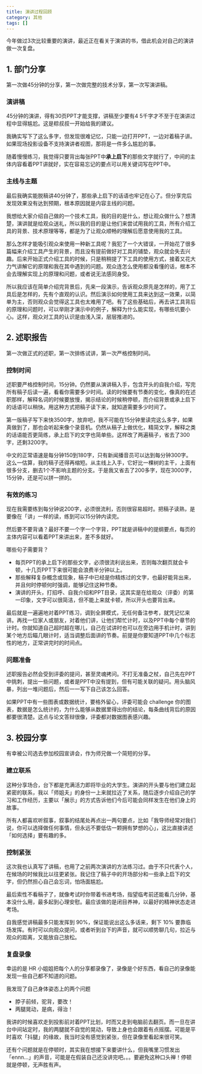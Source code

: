 ```yaml
---
title: 演讲过程回顾
category: 其他
tags: []
---
```


今年做过3次比较重要的演讲，最近正在看关于演讲的书，借此机会对自己的演讲做一次复盘。

<!-- more -->

## 1. 部门分享

第一次做45分钟的分享，第一次做完整的技术分享，第一次写演讲稿。

### 演讲稿

45分钟的演讲，得有30页PPT才能支撑，讲稿至少要有4 5千字才不至于在演讲过程中显得尴尬。这是粽叔叔一开始给我的建议。

我确实写下了这么多字，但发现很难记忆，只能一边打开PPT，一边对着稿子讲。如果现场投影设备不支持演讲者视图，那将是一件多么尴尬的事。

随着慢慢练习，我觉得只要背出每张PPT中**承上启下**的那些文字就行了，中间的主体内容看着PPT讲就好，实在容易忘记的要点可以用关键词写在PPT中。

### 主线与主题

最后我确实能脱稿讲40分钟了，那些承上启下的话语也牢记在心了。但分享完后发现效果没有达到预期，根本原因就是内容主线的问题。

我想给大家介绍自己做的一个技术工具，我的目的是什么，想让观众做什么？想清楚，演讲就是给观众送礼，所以我的目的是让他们来尝试用我的工具，所有介绍工具的背景、技术原理等等，都是为了让观众顺畅的理解后愿意使用我的工具。

那么怎样才能吸引观众来使用一种新工具呢？我犯了一个大错误，一开始花了很多篇幅来介绍工具产生的背景，而且没有提前做好对工具的铺垫，观众就会失去兴趣。后来开始正式介绍工具的时候，只是稍稍提了下工具的使用方式，接着又花大力气讲解它的原理和我在其中遇到的问题。观众连怎么使用都没看懂的话，根本不会去理解实现上的原理和问题，或者说无法感同身受。

所以我应该在简单介绍完背景后，先来一段演示，告诉观众原先是怎样的，用了工具后是怎样的，先有个直观的认识。然后演示如何使用工具来达到这一效果，以简单为主，否则观众会觉得这工具也太难用了吧。有了这些基础后，再去讲工具背后的原理和问题时，可以举刚才演示中的例子，解释为什么能实现，有哪些坑要小心。这样，观众对工具的认识是由浅入深，层层推进的。

## 2. 述职报告

第一次做正式的述职，第一次排练试讲，第一次严格控制时间。

### 控制时间

述职要严格控制时间，15分钟。仍然要从演讲稿入手，包含开头的自我介绍，写完所有稿子后读一遍，看看你需要多少时间。读的时候要有节奏的变化，像真的在述职那样，解释名词的时候要放慢，揭示结论的时候稍停顿，而介绍背景或承上启下的话语可以稍快。用这种方式把稿子读下来，就知道需要多少时间了。

第一版稿子写下来快3500字，放弃吧，我不可能在15分钟里读完这么多字，如果真做到了，那也会听起来像个录音机。仍然从稿子上做优化，精简文字，解释之类的话语能否更简练，承上启下的文字也简单些。这样改了两遍稿子，省去了300字，还剩3200字。

中文的正常语速是每分钟150到180字，只有新闻播音员可以达到每分钟300字。这么一估算，我的稿子还得再缩短。从主线上入手，它好比一棵树的主干，上面有很多分支，删去1个不影响主题的分支。于是我又省去了200多字，现在3000字，15分钟，还是可以拼一拼的。

### 有效的练习

现在我需要练到每分钟说200字，必须很流利，否则很容易超时。把稿子读熟，是要像在「讲」一样的读，练到可以15分钟内读完。

然后要不要背诵？最好不要一个字一个字背，PPT就是讲稿中的提纲要点，每页的主体内容可以看着PPT来讲出来，差不多就好。

哪些句子需要背？

- 每页PPT的承上启下的那些文字，必须很流利说出来，否则每次翻页就会卡顿，十几页PPT下来很可能会浪费半分钟以上。
- 那些解释复杂概念或现象，稿子中已经是你精炼过的文字，也最好能背出来，并且何时停顿何时强调，能够记住这种节奏。
- 演讲的开头，打招呼、自我介绍和PPT目录，这其实是在给观众（评委）的第一印象，文字可以很简洁，但不能上来就卡顿，所以开头也要背出来。

最后就是一遍遍地对着PPT练习，调到全屏模式，无任何备注参考，就凭记忆来讲。再找一位家人或朋友，对着他们讲，让他们帮忙计时，以及PPT中每个章节的计时。你就知道自己超时超在哪儿，自己在试讲时也可以在旁边用手机计时，讲到某个地方后瞄几眼计时，适当调整后面讲的节奏。前提是你要知道PPT中几个标志性的地方，正常讲完时的时间点。

### 问题准备

述职报告必然会受到评委的提问，甚至灵魂拷问。不打无准备之杖，自己先在PPT中挑刺，提出一些问题，或者是PPT中没有提到，但有可能关联的疑问。用头脑风暴，列出一堆问题后，然后一一写下自己该怎么回答。

如果PPT中有一些图表或数据统计，要格外留心，评委可能会 challenge 你的图表，数据是怎么统计的，为什么能够从数据里得出你的结论，每条曲线背后的原因都要很清楚。这点与论文答辩很像，评委都对数据图表感兴趣。

## 3. 校园分享

有幸被公司选去参加校园宣讲会，作为师兄做一个简短的分享。

### 建立联系

这种分享场合，台下都是充满活力即将毕业的大学生。演讲的开头要与他们建立起紧密的联系，我以「师姐夫」的身份一上来就拉近了关系，随后逐步介绍自己的学习和工作经历，主要以「展示」的方式告诉他们今后可能会同样发生在他们身上的故事。

所有人都喜欢听叙事，叙事的结尾处再点出一两句要点，比如「我导师经常对我们说，你可以选择做任何事情，但永远不要低估一颗拥有梦想的心」，这比直接讲述「如何选择」要有趣的多。

### 控制紧张

这次我也认真写了讲稿，也用了之前两次演讲的方法练习过。由于不只代表个人，在候场的时候我比以往更紧张。我记住了稿子中的开场部分和一些承上启下的文字，但仍然担心自己会忘词，怕场面尴尬。

最后索性不看稿子了，就像考试时你带着书进考场，指望临考前还能看几分钟，基本没什么用，最多起到心理安慰。最应该做的是闭目养神，以最好的精神状态走进考场。

自我感觉讲稿最多只能发挥到 90%，保证能说出这么多话来，剩下 10% 要靠临场发挥。有时可以向观众提问，或者听到台下的声音，就可以顺势聊几句，拉近与观众的距离，又能放自己放松。

### 复盘录像

幸运的是 HR 小姐姐把每个人的分享都录像了，录像是个好东西，看自己的录像能发现一些自己都不知道的问题。

我发现了自己身体姿态上的两个问题

- 脖子前倾，驼背，要改！
- 两腿晃动，是病，得治！

我讲的时候喜欢走到投影前对着PPT比划，时而又走到电脑前去翻页。而一旦在讲台中间站定时，我的两腿就不自觉的晃动，导致上身也会跟着有点摇摆。可能是平时喜欢「抖腿」的缘故，我当时没有感觉到紧张，但在录像里看起来很可笑。

还有个问题就是在停顿时，其实我在想接下来要讲什么，但我嘴里习惯发出「ennn…」的声音，可能是在假装自己还没讲完吧。。。要避免这种口头禅！停顿就是停顿，无声胜有声。

